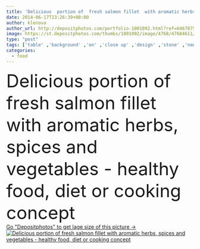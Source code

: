 ```yaml
---
title: 'Delicious  portion of  fresh salmon fillet  with aromatic herbs,'
date: 2014-06-17T13:26:39+00:00
author: klenova
author_url: http://depositphotos.com/portfolio-1001092.html?ref=64678756
image: https://st.depositphotos.com/thumbs/1001092/image/4768/47684611/api_thumb_450.jpg?forcejpeg=true
type: "post"
tags: ['table' ,'background' ,'on' ,'close up' ,'design' ,'stone' ,'new' ,'nature' ,'fresh' ,'oil' ,'healthy' ,'raw' ,'food' ,'gastronomy' ,'cooking' ,'cuisine' ,'steak' ,'fillet' ,'diet' ,'tasty' ,'delicious' ,'meal' ,'Menu' ,'restaurant' ,'black' ,'dark' ,'vegetable' ,'eating' ,'photo' ,'dill' ,'herbs' ,'dinner' ,'lunch' ,'elements' ,'concept' ,'salad' ,'pepper' ,'vegetables' ,'fish' ,'salmon' ,'gourmet' ,'seafood' ,'rosemary' ,'aromatic' ,'portion' ,'fingers' ,'with' ,'leafy' ,'Dieting' ,'stock' ]
categories: 
  - food
---
```

<div aling="center">
            <font size="60"> Delicious  portion of fresh salmon fillet  with aromatic herbs, spices and vegetables - healthy food, diet or cooking concept</font>   
</div>
<div>
    <a href='https://depositphotos.com/47684611/stock-photo-delicious-portion-of-fresh-salmon.html?ref=64678756' target=_blank > Go "Depositphotos" to get lage size of this picture ->
        <img href='https://depositphotos.com/47684611/stock-photo-delicious-portion-of-fresh-salmon.html?ref=64678756' src='https://st.depositphotos.com/1001092/4768/i/950/depositphotos_47684611-stock-photo-delicious-portion-of-fresh-salmon.jpg?forcejpeg=true' alt='Delicious  portion of fresh salmon fillet  with aromatic herbs, spices and vegetables - healthy food, diet or cooking concept' >
    </a>
</div>
